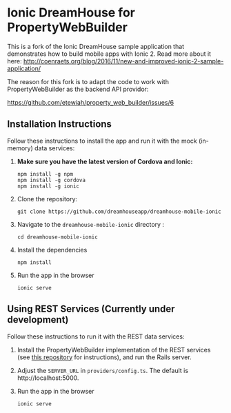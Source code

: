# Ionic DreamHouse for PropertyWebBuilder

This is a fork of the Ionic DreamHouse sample application that demonstrates how to build mobile apps with Ionic 2. Read more about it here:  http://coenraets.org/blog/2016/11/new-and-improved-ionic-2-sample-application/

The reason for this fork is to adapt the code to work with PropertyWebBuilder as the backend API providor:

https://github.com/etewiah/property_web_builder/issues/6


## Installation Instructions

Follow these instructions to install the app and run it with the mock (in-memory) data services:

1. **Make sure you have the latest version of Cordova and Ionic:**
    ```
    npm install -g npm
    npm install -g cordova
    npm install -g ionic
    ```

1. Clone the repository:
    ```
    git clone https://github.com/dreamhouseapp/dreamhouse-mobile-ionic
    ```

1. Navigate to the `dreamhouse-mobile-ionic` directory :
    ```
    cd dreamhouse-mobile-ionic
    ```

1. Install the dependencies
    ```
    npm install
    ```
  
1. Run the app in the browser
    ```
    ionic serve
    ```

## Using REST Services (Currently under development)

Follow these instructions to run it with the REST data services:

1. Install the PropertyWebBuilder implementation of the REST services (see [this repository](https://github.com/etewiah/property_web_builder) for instructions), and run the Rails server.
 
1. Adjust the `SERVER_URL` in `providers/config.ts`. The default is http://localhost:5000.

1. Run the app in the browser
    ```
    ionic serve
    ```
